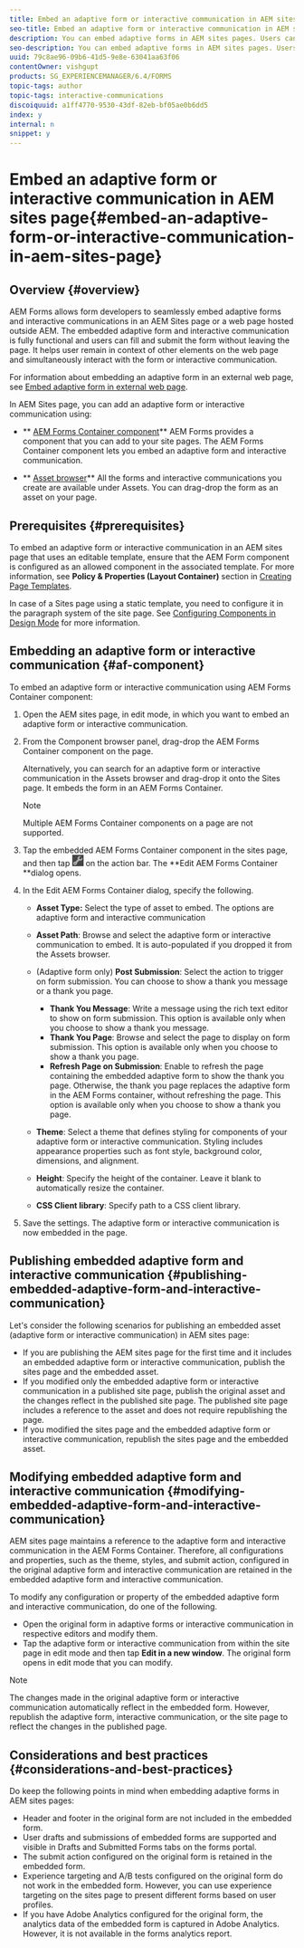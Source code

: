 ```yaml
---
title: Embed an adaptive form or interactive communication in AEM sites page
seo-title: Embed an adaptive form or interactive communication in AEM sites page
description: You can embed adaptive forms in AEM sites pages. Users can fill and submit forms without leaving the site pages.
seo-description: You can embed adaptive forms in AEM sites pages. Users can fill and submit forms without leaving the site pages.
uuid: 79c8ae96-09b6-41d5-9e8e-63041aa63f06
contentOwner: vishgupt
products: SG_EXPERIENCEMANAGER/6.4/FORMS
topic-tags: author
topic-tags: interactive-communications
discoiquuid: a1ff4770-9530-43df-82eb-bf05ae0b6dd5
index: y
internal: n
snippet: y
---
```


# Embed an adaptive form or interactive communication in AEM sites page{#embed-an-adaptive-form-or-interactive-communication-in-aem-sites-page}

## Overview {#overview}

AEM Forms allows form developers to seamlessly embed adaptive forms and interactive communications in an AEM Sites page or a web page hosted outside AEM. The embedded adaptive form and interactive communication is fully functional and users can fill and submit the form without leaving the page. It helps user remain in context of other elements on the web page and simultaneously interact with the form or interactive communication.

For information about embedding an adaptive form in an external web page, see [Embed adaptive form in external web page](../../forms/using/embed-adaptive-form-external-web-page.md).

In AEM Sites page, you can add an adaptive form or interactive communication using:

* ** [AEM Forms Container component](../../forms/using/embed-adaptive-form-aem-sites.md#af-component)** 
  AEM Forms provides a component that you can add to your site pages. The AEM Forms Container component lets you embed an adaptive form and interactive communication.  

* ** [Asset browser](../../forms/using/embed-adaptive-form-aem-sites.md#asset-browser)** 
  All the forms and interactive communications you create are available under Assets. You can drag-drop the form as an asset on your page.

## Prerequisites {#prerequisites}

To embed an adaptive form or interactive communication in an AEM sites page that uses an editable template, ensure that the AEM Form component is configured as an allowed component in the associated template. For more information, see **Policy & Properties (Layout Container)** section in [Creating Page Templates](../../sites/authoring/using/templates.md).

In case of a Sites page using a static template, you need to configure it in the paragraph system of the site page. See [Configuring Components in Design Mode](../../sites/authoring/using/default-components-designmode.md) for more information.

## Embedding an adaptive form or interactive communication {#af-component}

To embed an adaptive form or interactive communication using AEM Forms Container component:

1. Open the AEM sites page, in edit mode, in which you want to embed an adaptive form or interactive communication.
1. From the Component browser panel, drag-drop the AEM Forms Container component on the page.

   Alternatively, you can search for an adaptive form or interactive communication in the Assets browser and drag-drop it onto the Sites page. It embeds the form in an AEM Forms Container.

   >[!NOTE]
   >
   >Multiple AEM Forms Container components on a page are not supported.

1. Tap the embedded AEM Forms Container component in the sites page, and then tap ![](assets/settings_icon.png) on the action bar. The **Edit AEM Forms Container **dialog opens.
1. In the Edit AEM Forms Container dialog, specify the following.

    * **Asset Type:** Select the type of asset to embed. The options are adaptive form and interactive communication  
    
    * **Asset Path**: Browse and select the adaptive form or interactive communication to embed. It is auto-populated if you dropped it from the Assets browser.
    * (Adaptive form only) **Post Submission**: Select the action to trigger on form submission. You can choose to show a thank you message or a thank you page.

        * **Thank You Message**: Write a message using the rich text editor to show on form submission. This option is available only when you choose to show a thank you message.
        * **Thank You Page**: Browse and select the page to display on form submission. This option is available only when you choose to show a thank you page.
        * **Refresh Page on Submission**: Enable to refresh the page containing the embedded adaptive form to show the thank you page. Otherwise, the thank you page replaces the adaptive form in the AEM Forms container, without refreshing the page. This option is available only when you choose to show a thank you page.

    * **Theme**: Select a theme that defines styling for components of your adaptive form or interactive communication. Styling includes appearance properties such as font style, background color, dimensions, and alignment.  
    
    * **Height**: Specify the height of the container. Leave it blank to automatically resize the container.
    * **CSS Client library**: Specify path to a CSS client library.

1. Save the settings. The adaptive form or interactive communication is now embedded in the page.

## Publishing embedded adaptive form and interactive communication {#publishing-embedded-adaptive-form-and-interactive-communication}

Let's consider the following scenarios for publishing an embedded asset (adaptive form or interactive communication) in AEM sites page:

* If you are publishing the AEM sites page for the first time and it includes an embedded adaptive form or interactive communication, publish the sites page and the embedded asset.
* If you modified only the embedded adaptive form or interactive communication in a published site page, publish the original asset and the changes reflect in the published site page. The published site page includes a reference to the asset and does not require republishing the page.
* If you modified the sites page and the embedded adaptive form or interactive communication, republish the sites page and the embedded asset.

## Modifying embedded adaptive form and interactive communication {#modifying-embedded-adaptive-form-and-interactive-communication}

AEM sites page maintains a reference to the adaptive form and interactive communication in the AEM Forms Container. Therefore, all configurations and properties, such as the theme, styles, and submit action, configured in the original adaptive form and interactive communication are retained in the embedded adaptive form and interactive communication.

To modify any configuration or property of the embedded adaptive form and interactive communication, do one of the following.

* Open the original form in adaptive forms or interactive communication in respective editors and modify them.
* Tap the adaptive form or interactive communication from within the site page in edit mode and then tap **Edit in a new window**. The original form opens in edit mode that you can modify.

>[!NOTE]
>
>The changes made in the original adaptive form or interactive communication automatically reflect in the embedded form. However, republish the adaptive form, interactive communication, or the site page to reflect the changes in the published page.

## Considerations and best practices {#considerations-and-best-practices}

Do keep the following points in mind when embedding adaptive forms in AEM sites pages:

* Header and footer in the original form are not included in the embedded form.
* User drafts and submissions of embedded forms are supported and visible in Drafts and Submitted Forms tabs on the forms portal.
* The submit action configured on the original form is retained in the embedded form.
* Experience targeting and A/B tests configured on the original form do not work in the embedded form. However, you can use experience targeting on the sites page to present different forms based on user profiles.
* If you have Adobe Analytics configured for the original form, the analytics data of the embedded form is captured in Adobe Analytics. However, it is not available in the forms analytics report.

